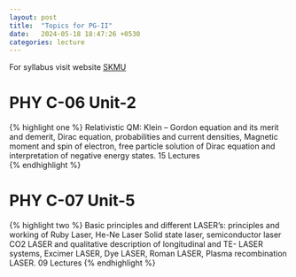 ```yaml
---
layout: post
title:  "Topics for PG-II"
date:   2024-05-18 18:47:26 +0530
categories: lecture
---
```


For syllabus visit website [SKMU](https://skmu.ac.in)

# PHY C-06 Unit-2
{% highlight one %}
Relativistic QM: Klein – Gordon equation and its merit and demerit, Dirac equation,
probabilities and current densities, Magnetic moment and spin of electron, free particle
solution of Dirac equation and interpretation of negative energy states. 15 Lectures  
{% endhighlight %}

# PHY C-07 Unit-5
{% highlight two %}
Basic principles and different LASER’s: principles and working of Ruby Laser, He-Ne Laser
Solid state laser, semiconductor laser CO2 LASER and qualitative description of longitudinal
and TE- LASER systems, Excimer LASER, Dye LASER, Roman LASER, Plasma recombination
LASER. 09 Lectures
{% endhighlight %}
